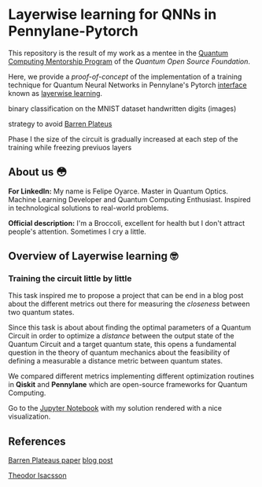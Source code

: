 # Layerwise learning for QNNs in Pennylane-Pytorch

This repository is the result of my work as a mentee in the [Quantum Computing Mentorship Program](https://qosf.org/qc_mentorship/) of the _Quantum Open Source Foundation_.

Here, we provide a _proof-of-concept_ of the implementation of a training technique for Quantum Neural Networks in Pennylane's Pytorch [interface](https://pennylane.readthedocs.io/en/stable/introduction/interfaces/torch.html) known as [layerwise learning](https://arxiv.org/abs/2006.14904). 

binary classification on the MNIST dataset handwritten digits (images)

strategy to avoid [Barren Plateus](https://pennylane.ai/qml/demos/tutorial_barren_plateaus.html)

Phase I the size of the circuit is gradually increased at each step of the training while freezing previuos layers
## About us :flushed:

__For LinkedIn:__ My name is Felipe Oyarce. Master in Quantum Optics. Machine Learning Developer and Quantum Computing Enthusiast. Inspired in technological solutions to real-world problems. 

__Official description:__ I'm a Broccoli, excellent for health but I don't attract people's attention. Sometimes I cry a little.

## Overview of Layerwise learning :nerd_face:

### Training the circuit little by little
This task inspired me to propose a project that can be end in a blog post about the different metrics out there for measuring the _closeness_ between two quantum states. 

Since this task is about about finding the optimal parameters of a Quantum Circuit in order to optimize a _distance_ between the output state of the Quantum Circuit and a target quantum state, this opens a fundamental question in the theory of quantum mechanics about the feasibility of defining a measurable a distance metric between quantum states.

We compared different metrics implementing different optimization routines in __Qiskit__ and __Pennylane__ which are open-source frameworks for Quantum Computing.

Go to the [Jupyter Notebook](https://nbviewer.jupyter.org/github/fioyarce/qosf_mentorship_program/blob/master/Task%201/Task%201%20-%20Solution.ipynb) with my solution rendered with a nice visualization.

## References
[Barren Plateaus paper](https://arxiv.org/abs/1803.11173)
[blog post](https://blog.tensorflow.org/2020/08/layerwise-learning-for-quantum-neural-networks.html)

[Theodor Isacsson](https://github.com/thisac)
